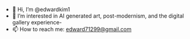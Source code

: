 - 👋 Hi, I’m @edwardkim1
- 👀 I’m interested in AI generated art, post-modernism, and the digital gallery experience- 
- 📫 How to reach me: edward71299@gmail.com

<!---
edwardkim1/edwardkim1 is a ✨ special ✨ repository because its `README.md` (this file) appears on your GitHub profile.
You can click the Preview link to take a look at your changes.
--->
